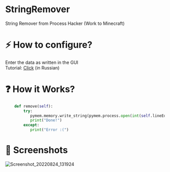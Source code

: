 # StringRemover
String Remover from Process Hacker (Work to Minecraft)

# ⚡ How to configure?
Enter the data as written in the GUI  
Tutorial: [Click](https://www.youtube.com/watch?v=aGYK2wzY4so) (in Russian)

# ❓ How it Works?
```python
    def remove(self):
        try:
           pymem.memory.write_string(pymem.process.open(int(self.lineEdit.text(), 0)), int(self.lineEdit_2.text(), 0), bytes(int(self.lineEdit_3.text(), 0)))
           print("Done!")
        except:
           print("Error :(")
``` 

# 📱 Screenshots
![Screenshot_20220824_131924](https://user-images.githubusercontent.com/100863585/186394381-77471cc0-6520-4803-b457-d1ac777beb20.png)
